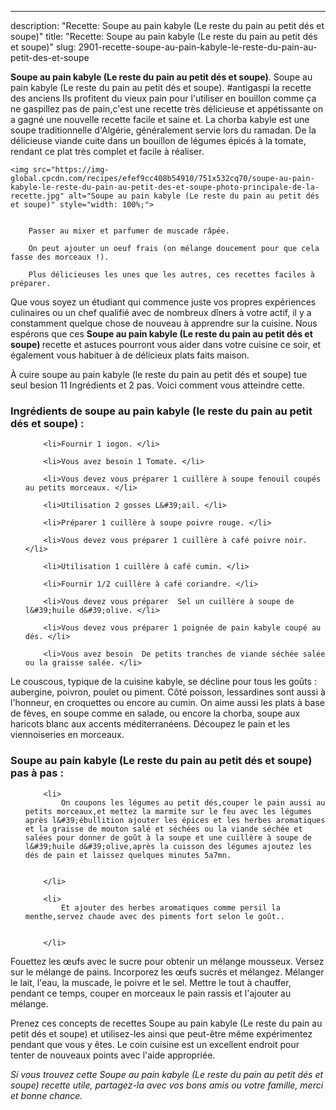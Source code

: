 ---
description: "Recette: Soupe au pain kabyle (Le reste du pain au petit dés et soupe)"
title: "Recette: Soupe au pain kabyle (Le reste du pain au petit dés et soupe)"
slug: 2901-recette-soupe-au-pain-kabyle-le-reste-du-pain-au-petit-des-et-soupe

<p>
	<strong>Soupe au pain kabyle (Le reste du pain au petit dés et soupe)</strong>. 
	Soupe au pain kabyle (Le reste du pain au petit dés et soupe). #antigaspi la recette des anciens Ils profitent du vieux pain pour l&#39;utiliser en bouillon comme ça ne gaspillez pas de pain,c&#39;est une recette très délicieuse et appétissante on a gagné une nouvelle recette facile et saine et. La chorba kabyle est une soupe traditionnelle d&#39;Algérie, généralement servie lors du ramadan. De la délicieuse viande cuite dans un bouillon de légumes épicés à la tomate, rendant ce plat très complet et facile à réaliser.
</p>
<p>
	
	<img src="https://img-global.cpcdn.com/recipes/efef9cc408b54910/751x532cq70/soupe-au-pain-kabyle-le-reste-du-pain-au-petit-des-et-soupe-photo-principale-de-la-recette.jpg" alt="Soupe au pain kabyle (Le reste du pain au petit dés et soupe)" style="width: 100%;">
	
	
		Passer au mixer et parfumer de muscade râpée.
	
		On peut ajouter un oeuf frais (on mélange doucement pour que cela fasse des morceaux !).
	
		Plus délicieuses les unes que les autres, ces recettes faciles à préparer.
	
</p>

Que vous soyez un étudiant qui commence juste vos propres expériences culinaires ou un chef qualifié avec de nombreux dîners à votre actif, il y a constamment quelque chose de nouveau à apprendre sur la cuisine. Nous espérons que ces <strong> Soupe au pain kabyle (Le reste du pain au petit dés et soupe) </strong> recette et astuces pourront vous aider dans votre cuisine ce soir, et également vous habituer à de délicieux plats faits maison.

<!--inarticleads1-->

À cuire soupe au pain kabyle (le reste du pain au petit dés et soupe) tue seul besion 11 Ingrédients et 2 pas. Voici comment vous atteindre cette.

<h3>Ingrédients de soupe au pain kabyle (le reste du pain au petit dés et soupe) :</h3>

<ol>
	
		<li>Fournir 1 iogon. </li>
	
		<li>Vous avez besoin 1 Tomate. </li>
	
		<li>Vous devez vous préparer 1 cuillère à soupe fenouil coupés au petits morceaux. </li>
	
		<li>Utilisation 2 gosses L&#39;ail. </li>
	
		<li>Préparer 1 cuillère à soupe poivre rouge. </li>
	
		<li>Vous devez vous préparer 1 cuillère à café poivre noir. </li>
	
		<li>Utilisation 1 cuillère à café cumin. </li>
	
		<li>Fournir 1/2 cuillère à café coriandre. </li>
	
		<li>Vous devez vous préparer  Sel un cuillère à soupe de l&#39;huile d&#39;olive. </li>
	
		<li>Vous devez vous préparer 1 poignée de pain kabyle coupé au dés. </li>
	
		<li>Vous avez besoin  De petits tranches de viande séchée salée ou la graisse salée. </li>
	
</ol>

Le couscous, typique de la cuisine kabyle, se décline pour tous les goûts : aubergine, poivron, poulet ou piment. Côté poisson, lessardines sont aussi à l&#39;honneur, en croquettes ou encore au cumin. On aime aussi les plats à base de fèves, en soupe comme en salade, ou encore la chorba, soupe aux haricots blanc aux accents méditerranéens. Découpez le pain et les viennoiseries en morceaux. 

<!--inarticleads2-->

<h3>Soupe au pain kabyle (Le reste du pain au petit dés et soupe) pas à pas :</h3>

<ol>
	
		<li>
			On coupons les légumes au petit dés,couper le pain aussi au petits morceaux,et mettez la marmite sur le feu avec les légumes après l&#39;ébullition ajouter les épices et les herbes aromatiques et la graisse de mouton salé et séchées ou la viande séchée et salées pour donner de goût à la soupe et une cuillère à soupe de l&#39;huile d&#39;olive,après la cuisson des légumes ajoutez les dés de pain et laissez quelques minutes 5a7mn.
			
			
		</li>
	
		<li>
			Et ajouter des herbes aromatiques comme persil la menthe,servez chaude avec des piments fort selon le goût..
			
			
		</li>
	
</ol>

Fouettez les œufs avec le sucre pour obtenir un mélange mousseux. Versez sur le mélange de pains. Incorporez les œufs sucrés et mélangez. Mélanger le lait, l&#39;eau, la muscade, le poivre et le sel. Mettre le tout à chauffer, pendant ce temps, couper en morceaux le pain rassis et l&#39;ajouter au mélange. 

<!--inarticleads1-->

<p>
Prenez ces concepts de recettes Soupe au pain kabyle (Le reste du pain au petit dés et soupe) et utilisez-les ainsi que peut-être même expérimentez pendant que vous y êtes. Le coin cuisine est un excellent endroit pour tenter de nouveaux points avec l'aide appropriée.
</p>

<p>
<i>Si vous trouvez cette Soupe au pain kabyle (Le reste du pain au petit dés et soupe) recette utile, partagez-la avec vos bons amis ou votre famille, merci et bonne chance.</i>
</p>
